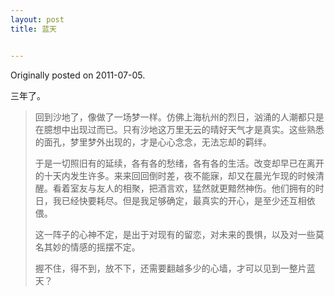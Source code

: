 ```yaml
---
layout: post
title: 蓝天


---
```

Originally posted on 2011-07-05.

三年了。

>    回到沙地了，像做了一场梦一样。仿佛上海杭州的烈日，汹涌的人潮都只是在臆想中出现过而已。只有沙地这万里无云的晴好天气才是真实。这些熟悉的面孔，梦里梦外出现的，才是心心念念，无法忘却的羁绊。
> 
>   于是一切照旧有的延续，各有各的愁绪，各有各的生活。改变却早已在离开的十天内发生许多。来来回回倒时差，夜不能寐，却又在晨光乍现的时候清醒。看着室友与友人的相聚，把酒言欢，猛然就更黯然神伤。他们拥有的时日，我已经快要耗尽。但是我足够确定，最真实的开心，是至少还互相依偎。
>
>   这一阵子的心神不定，是出于对现有的留恋，对未来的畏惧，以及对一些莫名其妙的情感的摇摆不定。
>
>   握不住，得不到，放不下，还需要翻越多少的心墙，才可以见到一整片蓝天？
